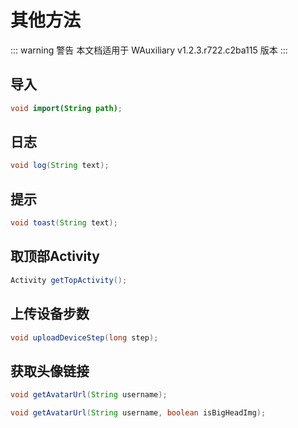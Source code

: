 # 其他方法

::: warning 警告
本文档适用于 WAuxiliary v1.2.3.r722.c2ba115 版本
:::

## 导入

```java
void import(String path);
```

## 日志

```java
void log(String text);
```

## 提示

```java
void toast(String text);
```

## 取顶部Activity

```java
Activity getTopActivity();
```

## 上传设备步数

```java
void uploadDeviceStep(long step);
```

## 获取头像链接

```java
void getAvatarUrl(String username);

void getAvatarUrl(String username, boolean isBigHeadImg);
```
